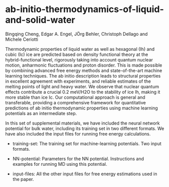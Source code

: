 # ab-initio-thermodynamics-of-liquid-and-solid-water
Bingqing Cheng, Edgar A. Engel, JÖrg Behler, Christoph Dellago and Michele Ceriotti 

Thermodynamic properties of liquid water as well as hexagonal (Ih) and cubic (Ic) ice are predicted based on density functional theory at the hybrid-functional level, rigorously taking into account quantum nuclear motion, anharmonic fluctuations and proton disorder. This is made possible by combining advanced free energy methods and state-of-the-art machine learning techniques. The ab initio description leads to structural properties in excellent agreement with experiments, and reliable estimates of the melting points of light and heavy water. We observe that nuclear quantum effects contribute a crucial 0.2 meV/H2O to the stability of ice Ih, making it more stable than ice Ic. Our computational approach is general and transferable, providing a comprehensive framework for quantitative predictions of ab initio thermodynamic properties using machine learning potentials as an intermediate step.   

In this set of supplemental materials, we have included the neural network potential  for bulk water, including its training set in two different formats. We have also included the input files for running free energy calculations.

* training-set: The training set for machine-learning potentials. Two input formats.

* NN-potential: Parameters for the NN potential. Instructions and examples for running MD using this potential.

* input-files: All the other input files for free energy estimations used in the paper.
